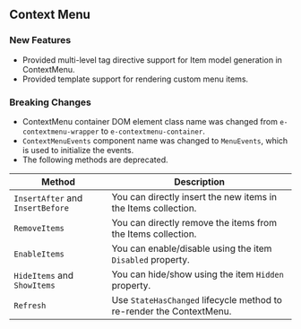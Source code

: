##  Context Menu

###    New Features

- Provided multi-level tag directive support for Item model generation in ContextMenu.
- Provided template support for rendering custom menu items.

###    Breaking Changes

- ContextMenu container DOM element class name was changed from `e-contextmenu-wrapper` to `e-contextmenu-container`.
- `ContextMenuEvents` component name was changed to `MenuEvents`, which is used to initialize the events.
- The following methods are deprecated.

Method | Description
-------|------------
`InsertAfter` and `InsertBefore` | You can directly insert the new items in the Items collection.
`RemoveItems` | You can directly remove the items from the Items collection.
`EnableItems` | You can enable/disable using the item `Disabled` property.
`HideItems` and `ShowItems` | You can hide/show using the item `Hidden` property.
`Refresh` | Use `StateHasChanged` lifecycle method to re-render the ContextMenu.
